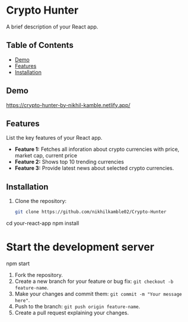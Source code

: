# Crypto Hunter


A brief description of your React app.

## Table of Contents

- [Demo](#demo)
- [Features](#features)
- [Installation](#installation)

## Demo

https://crypto-hunter-by-nikhil-kamble.netlify.app/

## Features

List the key features of your React app.

- **Feature 1:** Fetches all inforation about crypto currencies with price, market cap, current price
- **Feature 2:** Shows top 10 trending currencies
- **Feature 3:** Provide latest news about selected crypto currencies.

## Installation

1. Clone the repository:
   ```bash
   git clone https://github.com/nikhilkamble02/Crypto-Hunter
cd your-react-app
npm install
# Start the development server
npm start

1. Fork the repository.
2. Create a new branch for your feature or bug fix: `git checkout -b feature-name`.
3. Make your changes and commit them: `git commit -m "Your message here"`.
4. Push to the branch: `git push origin feature-name`.
5. Create a pull request explaining your changes.
